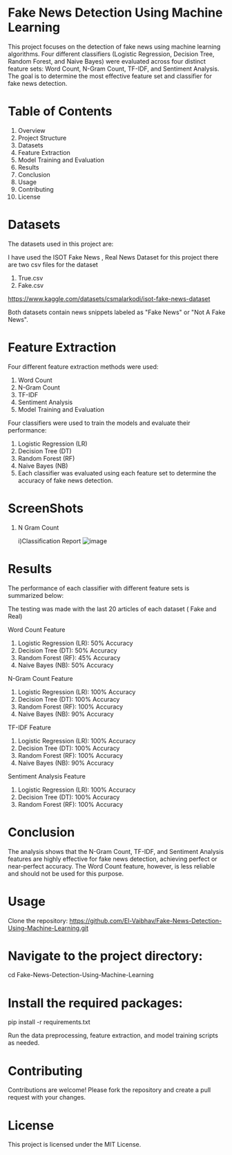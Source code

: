 # Fake News Detection Using Machine Learning

This project focuses on the detection of fake news using machine learning algorithms. Four different classifiers (Logistic Regression, Decision Tree, Random Forest, and Naive Bayes) were evaluated across four distinct feature sets: Word Count, N-Gram Count, TF-IDF, and Sentiment Analysis. The goal is to determine the most effective feature set and classifier for fake news detection.

# Table of Contents
1) Overview
2) Project Structure
3) Datasets
4) Feature Extraction
5) Model Training and Evaluation
6) Results
7) Conclusion
8) Usage
9) Contributing
10) License

# Datasets
The datasets used in this project are:

I have used the ISOT Fake News , Real News Dataset for this project there are two csv files for the dataset
1) True.csv
2) Fake.csv

https://www.kaggle.com/datasets/csmalarkodi/isot-fake-news-dataset

Both datasets contain news snippets labeled as "Fake News" or "Not A Fake News".

# Feature Extraction
Four different feature extraction methods were used:

1) Word Count
2) N-Gram Count
3) TF-IDF
4) Sentiment Analysis
5) Model Training and Evaluation

Four classifiers were used to train the models and evaluate their performance:

1) Logistic Regression (LR)
2) Decision Tree (DT)
3) Random Forest (RF)
4) Naive Bayes (NB)
5) Each classifier was evaluated using each feature set to determine the accuracy of fake news detection.

# ScreenShots

1) N Gram Count

   i)Classification Report
    ![image](https://github.com/El-Vaibhav/Fake-News-Detection-Using-Machine-Learning/assets/135622906/1cbeabe0-4aca-4d65-a6f2-7ef59efccece)



# Results 

The performance of each classifier with different feature sets is summarized below:

The testing was made with the last 20 articles of each dataset ( Fake and Real)

Word Count Feature

1) Logistic Regression (LR): 50% Accuracy
2) Decision Tree (DT): 50% Accuracy
3) Random Forest (RF): 45% Accuracy
4) Naive Bayes (NB): 50% Accuracy
   
N-Gram Count Feature

1) Logistic Regression (LR): 100% Accuracy
2) Decision Tree (DT): 100% Accuracy
3) Random Forest (RF): 100% Accuracy
4) Naive Bayes (NB): 90% Accuracy
   
TF-IDF Feature

1) Logistic Regression (LR): 100% Accuracy
2) Decision Tree (DT): 100% Accuracy
3) Random Forest (RF): 100% Accuracy
4) Naive Bayes (NB): 90% Accuracy
   
Sentiment Analysis Feature

1) Logistic Regression (LR): 100% Accuracy
2) Decision Tree (DT): 100% Accuracy
3) Random Forest (RF): 100% Accuracy

# Conclusion
The analysis shows that the N-Gram Count, TF-IDF, and Sentiment Analysis features are highly effective for fake news detection, achieving perfect or near-perfect accuracy. The Word Count feature, however, is less reliable and should not be used for this purpose.

# Usage
Clone the repository:
https://github.com/El-Vaibhav/Fake-News-Detection-Using-Machine-Learning.git

# Navigate to the project directory:
cd Fake-News-Detection-Using-Machine-Learning

# Install the required packages:
pip install -r requirements.txt

Run the data preprocessing, feature extraction, and model training scripts as needed.

# Contributing
Contributions are welcome! Please fork the repository and create a pull request with your changes.

# License
This project is licensed under the MIT License.
 
